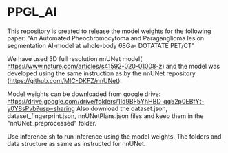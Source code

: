 # PPGL_AI

This repository is created to release the model weights for the following paper: "An Automated Pheochromocytoma and Paraganglioma lesion segmentation AI-model at whole-body 68Ga- DOTATATE PET/CT"

We have used 3D full resolution nnUNet model( https://www.nature.com/articles/s41592-020-01008-z) and the model was developed using the same instruction as by the nnUNet repository (https://github.com/MIC-DKFZ/nnUNet).

Model weights can be downloaded from google drive: https://drive.google.com/drive/folders/1Id9BF5YhHBD_qq52p0EBfYt-y0Y8sPvb?usp=sharing
Also download the dataset.json, dataset_fingerprint.json, nnUNetPlans.json files and keep them in the "nnUNet_preprocessed" folder.

Use inference.sh to run inference using the model weights. The folders and data structure as same as instructed for nnUNet.
